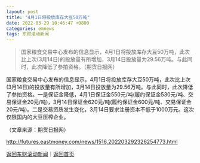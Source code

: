 ```yaml
---
layout: post
title: "4月1日将投放库存大豆50万吨"
date: 2022-03-29 10:46:47 +0800
categories: emnews
tags: 东财滚动新闻
---
```

> 国家粮食交易中心发布的信息显示，4月1日将投放库存大豆50万吨，此次比上次(3月14日)的投放量有所增加，3月14日投放量为29.56万吨。与此同时，此次降低了参拍资格。（期货日报网）

<p>国家粮食交易中心发布的信息显示，4月1日将投放库存大豆50万吨，此次比上次(3月14日)的投放量有所增加，3月14日投放量为29.56万吨。与此同时，此次降低了参拍资格。一是保证金降低，4月1日保证金550元/吨(履约保证金530元/吨、交易保证金20元/吨)，3月14日保证金620元/吨(履约保证金600元/吨、交易保证金20元/吨)。二是交易资质发生变化，3月14日要求注册资本不低于1000万元。这次仅限国内的大豆压榨企业。</p><p class="em_media">（文章来源：期货日报网）</p>

<http://futures.eastmoney.com/news/1516,202203292326254773.html>

[返回东财滚动新闻](//finews.withounder.com/emnews/)｜[返回首页](//finews.withounder.com/)